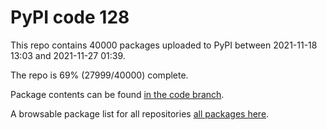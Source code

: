 # PyPI code 128

This repo contains 40000 packages uploaded to PyPI between 
2021-11-18 13:03 and 2021-11-27 01:39.

The repo is 69% (27999/40000) complete.

Package contents can be found [in the code branch](https://github.com/pypi-data/pypi-mirror-128/tree/code/packages).

A browsable package list for all repositories [all packages here](https://pypi-data.github.io/website/repositories/pypi-mirror-128).


